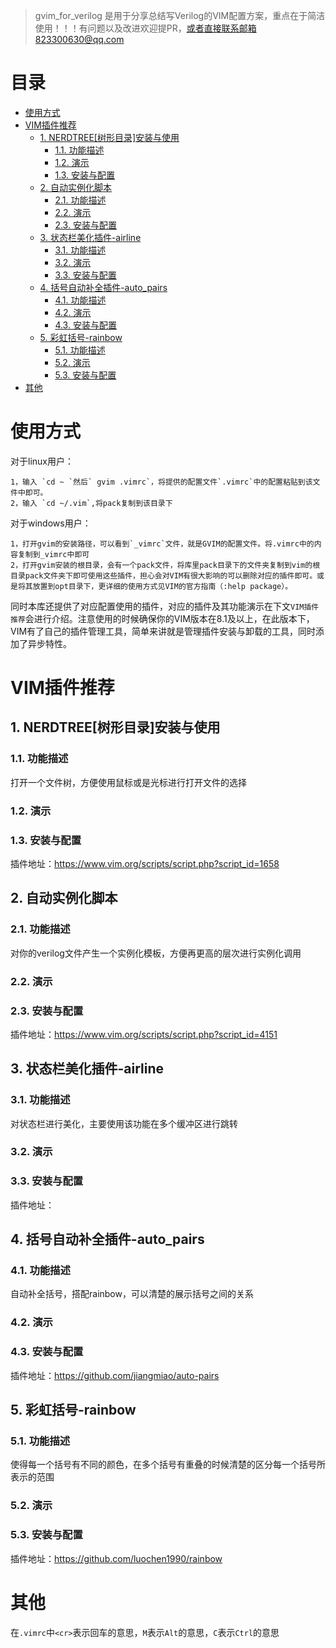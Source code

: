 > gvim_for_verilog 是用于分享总结写Verilog的VIM配置方案，重点在于简洁使用！！！有问题以及改进欢迎提PR，或者直接联系邮箱823300630@qq.com

# 目录<!-- omit in toc -->
- [使用方式](#使用方式)
- [VIM插件推荐](#vim插件推荐)
	- [1. NERDTREE\[树形目录\]安装与使用](#1-nerdtree树形目录安装与使用)
		- [1.1. 功能描述](#11-功能描述)
		- [1.2. 演示](#12-演示)
		- [1.3. 安装与配置](#13-安装与配置)
	- [2. 自动实例化脚本](#2-自动实例化脚本)
		- [2.1. 功能描述](#21-功能描述)
		- [2.2. 演示](#22-演示)
		- [2.3. 安装与配置](#23-安装与配置)
	- [3. 状态栏美化插件-airline](#3-状态栏美化插件-airline)
		- [3.1. 功能描述](#31-功能描述)
		- [3.2. 演示](#32-演示)
		- [3.3. 安装与配置](#33-安装与配置)
	- [4. 括号自动补全插件-auto\_pairs](#4-括号自动补全插件-auto_pairs)
		- [4.1. 功能描述](#41-功能描述)
		- [4.2. 演示](#42-演示)
		- [4.3. 安装与配置](#43-安装与配置)
	- [5. 彩虹括号-rainbow](#5-彩虹括号-rainbow)
		- [5.1. 功能描述](#51-功能描述)
		- [5.2. 演示](#52-演示)
		- [5.3. 安装与配置](#53-安装与配置)
- [其他](#其他)
# 使用方式
对于linux用户：

	1，输入 `cd ~ `然后` gvim .vimrc`，将提供的配置文件`.vimrc`中的配置粘贴到该文件中即可。
	2，输入 `cd ~/.vim`,将pack复制到该目录下
对于windows用户：

	1，打开gvim的安装路径，可以看到`_vimrc`文件，就是GVIM的配置文件。将.vimrc中的内容复制到_vimrc中即可
	2，打开gvim安装的根目录，会有一个pack文件，将库里pack目录下的文件夹复制到vim的根目录pack文件夹下即可使用这些插件，担心会对VIM有很大影响的可以删除对应的插件即可。或是将其放置到opt目录下，更详细的使用方式见VIM的官方指南（:help package）。

同时本库还提供了对应配置使用的插件，对应的插件及其功能演示在下文`VIM插件推荐`会进行介绍。注意使用的时候确保你的VIM版本在8.1及以上，在此版本下，VIM有了自己的插件管理工具，简单来讲就是管理插件安装与卸载的工具，同时添加了异步特性。
# VIM插件推荐
##  1. <a name='NERDTREE'></a>NERDTREE[树形目录]安装与使用
###  1.1. <a name=''></a>功能描述
打开一个文件树，方便使用鼠标或是光标进行打开文件的选择
###  1.2. <a name='-1'></a>演示

###  1.3. <a name='-1'></a>安装与配置
插件地址：https://www.vim.org/scripts/script.php?script_id=1658

##  2. <a name='-1'></a>自动实例化脚本
###  2.1. <a name='-1'></a>功能描述
对你的verilog文件产生一个实例化模板，方便再更高的层次进行实例化调用
###  2.2. <a name='-1'></a>演示

###  2.3. <a name='-1'></a>安装与配置
插件地址：https://www.vim.org/scripts/script.php?script_id=4151

##  3. <a name='-airline'></a>状态栏美化插件-airline
###  3.1. <a name='-1'></a>功能描述
对状态栏进行美化，主要使用该功能在多个缓冲区进行跳转
###  3.2. <a name='-1'></a>演示

###  3.3. <a name='-1'></a>安装与配置
插件地址：

##  4. <a name='-auto_pairs'></a>括号自动补全插件-auto_pairs
###  4.1. <a name='-1'></a>功能描述
自动补全括号，搭配rainbow，可以清楚的展示括号之间的关系
###  4.2. <a name='-1'></a>演示

###  4.3. <a name='-1'></a>安装与配置
插件地址：https://github.com/jiangmiao/auto-pairs
##  5. <a name='-rainbow'></a>彩虹括号-rainbow
###  5.1. <a name='-1'></a>功能描述
使得每一个括号有不同的颜色，在多个括号有重叠的时候清楚的区分每一个括号所表示的范围
###  5.2. <a name='-1'></a>演示

###  5.3. <a name='-1'></a>安装与配置
插件地址：https://github.com/luochen1990/rainbow

# 其他

在`.vimrc`中`<cr>`表示回车的意思，`M`表示`Alt`的意思，`C`表示`Ctrl`的意思
